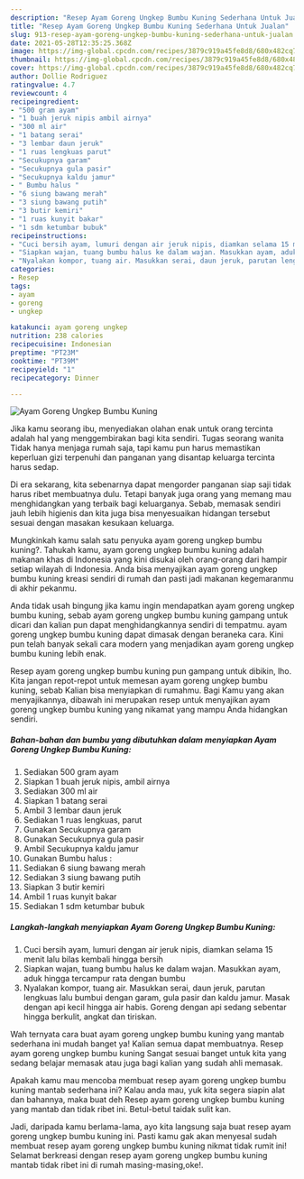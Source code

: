 ```yaml
---
description: "Resep Ayam Goreng Ungkep Bumbu Kuning Sederhana Untuk Jualan"
title: "Resep Ayam Goreng Ungkep Bumbu Kuning Sederhana Untuk Jualan"
slug: 913-resep-ayam-goreng-ungkep-bumbu-kuning-sederhana-untuk-jualan
date: 2021-05-28T12:35:25.368Z
image: https://img-global.cpcdn.com/recipes/3879c919a45fe8d8/680x482cq70/ayam-goreng-ungkep-bumbu-kuning-foto-resep-utama.jpg
thumbnail: https://img-global.cpcdn.com/recipes/3879c919a45fe8d8/680x482cq70/ayam-goreng-ungkep-bumbu-kuning-foto-resep-utama.jpg
cover: https://img-global.cpcdn.com/recipes/3879c919a45fe8d8/680x482cq70/ayam-goreng-ungkep-bumbu-kuning-foto-resep-utama.jpg
author: Dollie Rodriguez
ratingvalue: 4.7
reviewcount: 4
recipeingredient:
- "500 gram ayam"
- "1 buah jeruk nipis ambil airnya"
- "300 ml air"
- "1 batang serai"
- "3 lembar daun jeruk"
- "1 ruas lengkuas parut"
- "Secukupnya garam"
- "Secukupnya gula pasir"
- "Secukupnya kaldu jamur"
- " Bumbu halus "
- "6 siung bawang merah"
- "3 siung bawang putih"
- "3 butir kemiri"
- "1 ruas kunyit bakar"
- "1 sdm ketumbar bubuk"
recipeinstructions:
- "Cuci bersih ayam, lumuri dengan air jeruk nipis, diamkan selama 15 menit lalu bilas kembali hingga bersih"
- "Siapkan wajan, tuang bumbu halus ke dalam wajan. Masukkan ayam, aduk hingga tercampur rata dengan bumbu"
- "Nyalakan kompor, tuang air. Masukkan serai, daun jeruk, parutan lengkuas lalu bumbui dengan garam, gula pasir dan kaldu jamur. Masak dengan api kecil hingga air habis. Goreng dengan api sedang sebentar hingga berkulit, angkat dan tiriskan."
categories:
- Resep
tags:
- ayam
- goreng
- ungkep

katakunci: ayam goreng ungkep 
nutrition: 238 calories
recipecuisine: Indonesian
preptime: "PT23M"
cooktime: "PT39M"
recipeyield: "1"
recipecategory: Dinner

---
```



![Ayam Goreng Ungkep Bumbu Kuning](https://img-global.cpcdn.com/recipes/3879c919a45fe8d8/680x482cq70/ayam-goreng-ungkep-bumbu-kuning-foto-resep-utama.jpg)

Jika kamu seorang ibu, menyediakan olahan enak untuk orang tercinta adalah hal yang menggembirakan bagi kita sendiri. Tugas seorang  wanita Tidak hanya menjaga rumah saja, tapi kamu pun harus memastikan keperluan gizi terpenuhi dan panganan yang disantap keluarga tercinta harus sedap.

Di era  sekarang, kita sebenarnya dapat mengorder panganan siap saji tidak harus ribet membuatnya dulu. Tetapi banyak juga orang yang memang mau menghidangkan yang terbaik bagi keluarganya. Sebab, memasak sendiri jauh lebih higienis dan kita juga bisa menyesuaikan hidangan tersebut sesuai dengan masakan kesukaan keluarga. 



Mungkinkah kamu salah satu penyuka ayam goreng ungkep bumbu kuning?. Tahukah kamu, ayam goreng ungkep bumbu kuning adalah makanan khas di Indonesia yang kini disukai oleh orang-orang dari hampir setiap wilayah di Indonesia. Anda bisa menyajikan ayam goreng ungkep bumbu kuning kreasi sendiri di rumah dan pasti jadi makanan kegemaranmu di akhir pekanmu.

Anda tidak usah bingung jika kamu ingin mendapatkan ayam goreng ungkep bumbu kuning, sebab ayam goreng ungkep bumbu kuning gampang untuk dicari dan kalian pun dapat menghidangkannya sendiri di tempatmu. ayam goreng ungkep bumbu kuning dapat dimasak dengan beraneka cara. Kini pun telah banyak sekali cara modern yang menjadikan ayam goreng ungkep bumbu kuning lebih enak.

Resep ayam goreng ungkep bumbu kuning pun gampang untuk dibikin, lho. Kita jangan repot-repot untuk memesan ayam goreng ungkep bumbu kuning, sebab Kalian bisa menyiapkan di rumahmu. Bagi Kamu yang akan menyajikannya, dibawah ini merupakan resep untuk menyajikan ayam goreng ungkep bumbu kuning yang nikamat yang mampu Anda hidangkan sendiri.

<!--inarticleads1-->

##### Bahan-bahan dan bumbu yang dibutuhkan dalam menyiapkan Ayam Goreng Ungkep Bumbu Kuning:

1. Sediakan 500 gram ayam
1. Siapkan 1 buah jeruk nipis, ambil airnya
1. Sediakan 300 ml air
1. Siapkan 1 batang serai
1. Ambil 3 lembar daun jeruk
1. Sediakan 1 ruas lengkuas, parut
1. Gunakan Secukupnya garam
1. Gunakan Secukupnya gula pasir
1. Ambil Secukupnya kaldu jamur
1. Gunakan  Bumbu halus :
1. Sediakan 6 siung bawang merah
1. Sediakan 3 siung bawang putih
1. Siapkan 3 butir kemiri
1. Ambil 1 ruas kunyit bakar
1. Sediakan 1 sdm ketumbar bubuk




<!--inarticleads2-->

##### Langkah-langkah menyiapkan Ayam Goreng Ungkep Bumbu Kuning:

1. Cuci bersih ayam, lumuri dengan air jeruk nipis, diamkan selama 15 menit lalu bilas kembali hingga bersih
1. Siapkan wajan, tuang bumbu halus ke dalam wajan. Masukkan ayam, aduk hingga tercampur rata dengan bumbu
1. Nyalakan kompor, tuang air. Masukkan serai, daun jeruk, parutan lengkuas lalu bumbui dengan garam, gula pasir dan kaldu jamur. Masak dengan api kecil hingga air habis. Goreng dengan api sedang sebentar hingga berkulit, angkat dan tiriskan.




Wah ternyata cara buat ayam goreng ungkep bumbu kuning yang mantab sederhana ini mudah banget ya! Kalian semua dapat membuatnya. Resep ayam goreng ungkep bumbu kuning Sangat sesuai banget untuk kita yang sedang belajar memasak atau juga bagi kalian yang sudah ahli memasak.

Apakah kamu mau mencoba membuat resep ayam goreng ungkep bumbu kuning mantab sederhana ini? Kalau anda mau, yuk kita segera siapin alat dan bahannya, maka buat deh Resep ayam goreng ungkep bumbu kuning yang mantab dan tidak ribet ini. Betul-betul taidak sulit kan. 

Jadi, daripada kamu berlama-lama, ayo kita langsung saja buat resep ayam goreng ungkep bumbu kuning ini. Pasti kamu gak akan menyesal sudah membuat resep ayam goreng ungkep bumbu kuning nikmat tidak rumit ini! Selamat berkreasi dengan resep ayam goreng ungkep bumbu kuning mantab tidak ribet ini di rumah masing-masing,oke!.

